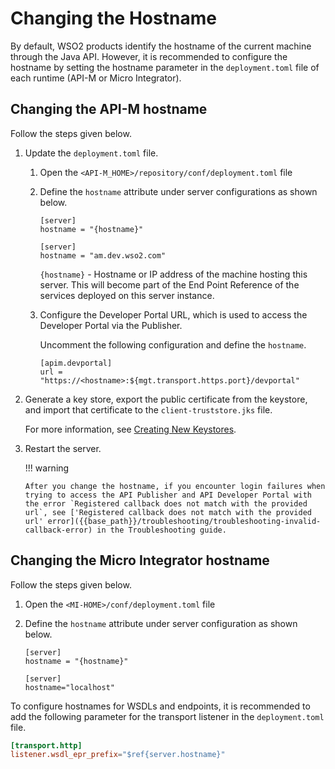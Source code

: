 # Changing the Hostname

By default, WSO2 products identify the hostname of the current machine through the Java API. However, it is recommended to configure the hostname by setting the hostname parameter in the `deployment.toml` file of each runtime (API-M or Micro Integrator).

## Changing the API-M hostname

Follow the steps given below.

1. Update the `deployment.toml` file.

    1. Open the `<API-M_HOME>/repository/conf/deployment.toml` file 
    
    2. Define the `hostname` attribute under server configurations as shown below.

        ``` format tab="Format"
        [server]
        hostname = "{hostname}"
        ```
    
        ``` example tab="Example"
        [server]
        hostname = "am.dev.wso2.com"
        ```
    
        `{hostname}` - Hostname or IP address of the machine hosting this server. This will become part of the End Point Reference of the services deployed on this server instance.
    
    3. Configure the Developer Portal URL, which is used to access the Developer Portal via the Publisher. 

        Uncomment the following configuration and define the `hostname`.

        ```
        [apim.devportal]
        url = "https://<hostname>:${mgt.transport.https.port}/devportal"
        ```

2.  Generate a key store, export the public certificate from the keystore, and import that certificate to the `client­-truststore.jks` file.
    
     For more information, see [Creating New Keystores]({{base_path}}/administer/product-security/configuring-keystores/keystore-basics/creating-new-keystores/).

3.  Restart the server.

    !!! warning

        After you change the hostname, if you encounter login failures when trying to access the API Publisher and API Developer Portal with the error `Registered callback does not match with the provided url`, see ['Registered callback does not match with the provided url' error]({{base_path}}/troubleshooting/troubleshooting-invalid-callback-error) in the Troubleshooting guide.

## Changing the Micro Integrator hostname

Follow the steps given below.

1.  Open the `<MI-HOME>/conf/deployment.toml` file 
2.  Define the `hostname` attribute under server configuration as shown below.

    ``` format tab="Format"
    [server]
    hostname = "{hostname}"
    ```

    ``` example tab="Example"
    [server]
    hostname="localhost"
    ```

To configure hostnames for WSDLs and endpoints, it is recommended to add the following parameter for the transport listener in the `deployment.toml` file.

```toml
[transport.http]
listener.wsdl_epr_prefix="$ref{server.hostname}"
```

